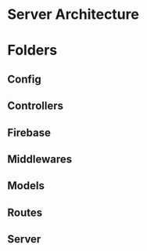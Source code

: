 # Server Architecture
# Folders

## Config

## Controllers

## Firebase

## Middlewares

## Models

## Routes

## Server
